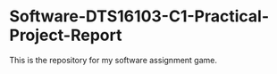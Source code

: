 # Software-DTS16103-C1-Practical-Project-Report
This is the repository for my software assignment game.
